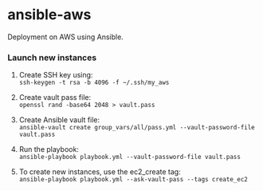 # ansible-aws
Deployment on AWS using Ansible.

### Launch new instances
1. Create SSH key using:\
`ssh-keygen -t rsa -b 4096 -f ~/.ssh/my_aws`

2. Create vault pass file:\
`openssl rand -base64 2048 > vault.pass`

3. Create Ansible vault file:\
`ansible-vault create group_vars/all/pass.yml --vault-password-file vault.pass`

4. Run the playbook:\
`ansible-playbook playbook.yml --vault-password-file vault.pass`

5. To create new instances, use the ec2_create tag:\
`ansible-playbook playbook.yml --ask-vault-pass --tags create_ec2`


